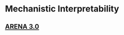 # Mechanistic Interpretability

## [ARENA 3.0](https://arena-chapter1-transformer-interp.streamlit.app/)